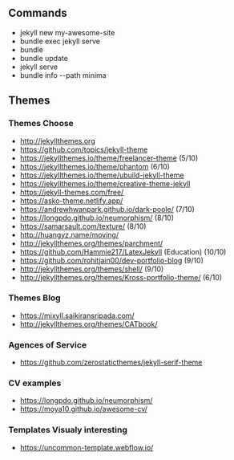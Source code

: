 
## Commands
- jekyll new my-awesome-site
- bundle exec jekyll serve
- bundle
- bundle update
- jekyll serve
- bundle info --path minima

## Themes
### Themes Choose
- http://jekyllthemes.org
- https://github.com/topics/jekyll-theme
- https://jekyllthemes.io/theme/freelancer-theme (5/10)
- https://jekyllthemes.io/theme/phantom (6/10)
- https://jekyllthemes.io/theme/ubuild-jekyll-theme
- https://jekyllthemes.io/theme/creative-theme-jekyll
- https://jekyll-themes.com/free/
- https://asko-theme.netlify.app/
- https://andrewhwanpark.github.io/dark-poole/ (7/10)
- https://longpdo.github.io/neumorphism/ (8/10)
- https://samarsault.com/texture/ (8/10)
- http://huangyz.name/moving/
- http://jekyllthemes.org/themes/parchment/
- https://github.com/Hammie217/LatexJekyll (Education) (10/10)
- https://github.com/rohitjain00/dev-portfolio-blog (9/10)
- http://jekyllthemes.org/themes/shell/ (9/10)
- http://jekyllthemes.org/themes/Kross-portfolio-theme/ (6/10)

### Themes Blog
- https://mixyll.saikiransripada.com/
- http://jekyllthemes.org/themes/CATbook/

### Agences of Service
- https://github.com/zerostaticthemes/jekyll-serif-theme

### CV examples
- https://longpdo.github.io/neumorphism/
- https://moya10.github.io/awesome-cv/


### Templates Visualy interesting
- https://uncommon-template.webflow.io/

